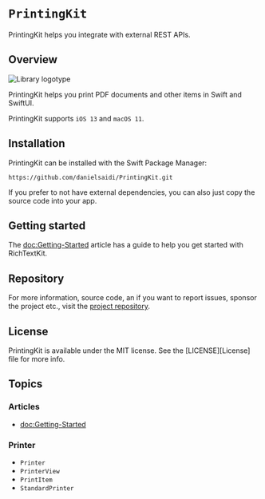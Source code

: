 # ``PrintingKit``

PrintingKit helps you integrate with external REST APIs.


## Overview

![Library logotype](Logo.png)

PrintingKit helps you print PDF documents and other items in Swift and SwiftUI.

PrintingKit supports `iOS 13` and `macOS 11`.



## Installation

PrintingKit can be installed with the Swift Package Manager:

```
https://github.com/danielsaidi/PrintingKit.git
```

If you prefer to not have external dependencies, you can also just copy the source code into your app.



## Getting started

The <doc:Getting-Started> article has a guide to help you get started with RichTextKit.



## Repository

For more information, source code, an if you want to report issues, sponsor the project etc., visit the [project repository](https://github.com/danielsaidi/PrintingKit).



## License

PrintingKit is available under the MIT license. See the [LICENSE][License] file for more info.



## Topics

### Articles

- <doc:Getting-Started>

### Printer

- ``Printer``
- ``PrinterView``
- ``PrintItem``
- ``StandardPrinter``
